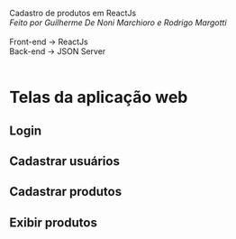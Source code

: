Cadastro de produtos em ReactJs
<br>
*Feito por Guilherme De Noni Marchioro e Rodrigo Margotti*
<br>
<br>
Front-end -> ReactJs
<br>
Back-end -> JSON Server
<br>
<br>
<h1>Telas da aplicação web</h1>

## Login

## Cadastrar usuários

## Cadastrar produtos

## Exibir produtos


